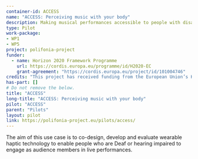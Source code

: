 ```yaml
---
container-id: ACCESS
name: "ACCESS: Perceiving music with your body"
description: Making musical performances accessible to people with disabilities
type: Pilot
work-package: 
- WP1
- WP5
project: polifonia-project
funder:
  - name: Horizon 2020 Framework Programme
    url: https://cordis.europa.eu/programme/id/H2020-EC
    grant-agreement: "https://cordis.europa.eu/project/id/101004746"
credits: "This project has received funding from the European Union’s Horizon 2020 research and innovation programme under grant agreement N. 101004746."
has-part: []
# Do not remove the below.
title: "ACCESS"
long-title: "ACCESS: Perceiving music with your body"
pilot: "ACCESS"
parent: "Pilots"
layout: pilot
link: https://polifonia-project.eu/pilots/access/
--- 
```


The aim of this use case is to co-design, develop and evaluate wearable haptic technology to enable people who are Deaf or hearing impaired to engage as audience members in live performances.

